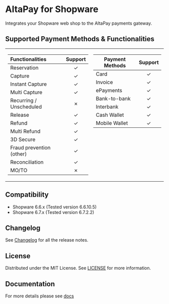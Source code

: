 # AltaPay for Shopware
Integrates your Shopware web shop to the AltaPay payments gateway.

## Supported Payment Methods & Functionalities
<table>
<tr><td>

| Functionalities	        | Support       |
| :------------------------ | :-----------: |
| Reservation               | &check;       |
| Capture                   | &check;       |
| Instant Capture           | &check;       |
| Multi Capture             | &check;       |
| Recurring / Unscheduled   | &cross;       |
| Release                   | &check;       |
| Refund                    | &check;       |
| Multi Refund              | &check;       |
| 3D Secure                 | &check;       |
| Fraud prevention (other)  | &check;       |
| Reconciliation            | &check;       |
| MO/TO                     | &cross;       |

</td><td valign="top">
 
| Payment Methods	  | Support       |
| ------------------- | :-----------: |
| Card                | &check;       |
| Invoice             | &check;       |
| ePayments           | &check;       |
| Bank-to-bank        | &check;       |
| Interbank           | &check;       |
| Cash Wallet         | &check;       |
| Mobile Wallet       | &check;       |

</td></tr> </table>

## Compatibility
- Shopware 6.6.x (Tested version 6.6.10.5)
- Shopware 6.7.x (Tested version 6.7.2.2)

## Changelog
See [Changelog](CHANGELOG.md) for all the release notes.

## License
Distributed under the MIT License. See [LICENSE](LICENSE) for more information.

## Documentation
For more details please see [docs](https://github.com/AltaPay/plugin-shopware/wiki)